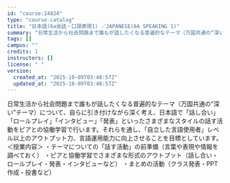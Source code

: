 ```yaml
---
id: "course:24824"
type: "course-catalog"
title: "日本語(6a会話・口頭表現1) ／JAPANESE(6A SPEAKING 1)"
summary: "日常生活から社会問題まで誰もが話したくなる普遍的なテーマ（万国共通の“深い”テーマ）について、自らに引き付けながら深く考え、日本語で「話し合い」「ロールプレイ」「インタビュー」「発表」といったさまざまなスタイルの話す活動をピアとの協働学習で…"
tags: []
campus: ""
credits: 1
instructors: []
license: " "
version:
  created_at: "2025-10-09T03:48:57Z"
  updated_at: "2025-10-09T03:48:57Z"
---
```


日常生活から社会問題まで誰もが話したくなる普遍的なテーマ（万国共通の“深い”テーマ）について、自らに引き付けながら深く考え、日本語で「話し合い」「ロールプレイ」「インタビュー」「発表」といったさまざまなスタイルの話す活動をピアとの協働学習で行います。それらを通し、「自立した言語使用者」レベル以上のアウトプット力、言語運用能力に向上させることを目標としています。 ＜授業内容＞ ・テーマについての「話す活動」の前準備（言葉や表現や情報を調べておく） ・ピアと協働学習でさまざまな形式のアウトプット（話し合い・ロールプレイ・発表・インタビューなど） ・まとめの活動（クラス発表・PPT作成・投書など）
